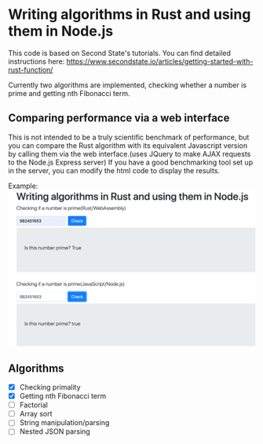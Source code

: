 # Writing algorithms in Rust and using them in Node.js

This code is based on Second State's tutorials. You can find detailed instructions here: https://www.secondstate.io/articles/getting-started-with-rust-function/

Currently two algorithms are implemented, checking whether a number is prime and getting nth Fibonacci term. 

## Comparing performance via a web interface

This is not intended to be a truly scientific benchmark of performance, but you can compare the Rust algorithm with its equivalent Javascript version by calling them via the web interface.(uses JQuery to make AJAX requests to the Node.js Express server) If you have a good benchmarking tool set up in the server, you can modify the html code to display the results.

Example:![Web interface example](./screenshot.png?raw=true "Screenshot")

## Algorithms 

- [x] Checking primality
- [x] Getting nth Fibonacci term
- [ ] Factorial
- [ ] Array sort
- [ ] String manipulation/parsing
- [ ] Nested JSON parsing